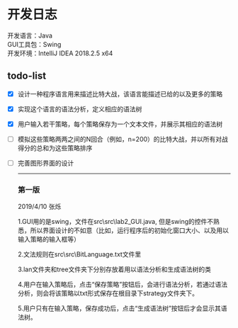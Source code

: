 # 开发日志
开发语言：Java<br>
GUI工具包：Swing<br>
开发环境：IntelliJ IDEA 2018.2.5 x64<br>


## todo-list

- [x] 设计一种程序语言用来描述比特大战，该语言能描述已给的以及更多的策略

- [x] 实现这个语言的语法分析，定义相应的语法树

- [x] 用户输入若干策略，每个策略保存为一个文本文件，并展示其相应的语法树

- [ ] 模拟这些策略两两之间的N回合（例如，n=200）的比特大战，并以所有对战得分的总和为这些策略排序

- [ ] 完善图形界面的设计

  ------

  ### 第一版

  2019/4/10  张烁

  1.GUI用的是swing，文件在src\src\lab2_GUI.java, 但是swing的控件不熟悉，所以界面设计的不如意（比如，运行程序后的初始化窗口大小、以及用以输入策略的输入框等）

  2.文法规则在src\src\BitLanguage.txt文件里

  3.lan文件夹和tree文件夹下分别存放着用以语法分析和生成语法树的类

  4.用户在输入策略后，点击“保存策略”按钮后，会进行语法分析，若通过语法分析，则会将该策略以txt形式保存在根目录下strategy文件夹下。

  5.用户只有在输入策略，保存成功后，点击“生成语法树”按钮后才会显示其语法树。
